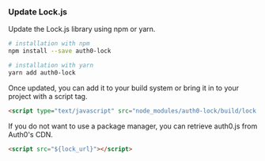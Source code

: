 ### Update Lock.js

Update the Lock.js library using npm or yarn.

```bash
# installation with npm
npm install --save auth0-lock

# installation with yarn
yarn add auth0-lock
```

Once updated, you can add it to your build system or bring it in to your project with a script tag.

```html
<script type="text/javascript" src="node_modules/auth0-lock/build/lock.js"></script>
```

If you do not want to use a package manager, you can retrieve auth0.js from Auth0's CDN.

```html
<script src="${lock_url}"></script>
```
